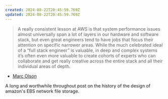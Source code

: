 ```yaml
---
created: 2024-08-22T20:45:59.769Z
updated: 2024-08-22T20:45:59.769Z
---
```

> A really consistent lesson at AWS is that system performance issues almost universally span a lot of layers in our hardware and software stack, but even great engineers tend to have jobs that focus their attention on specific narrower areas. While the much celebrated ideal of a “full stack engineer” is valuable, in deep and complex systems it’s often even more valuable to create cohorts of experts who can collaborate and get really creative across the entire stack and all their individual areas of depth.

- [Marc Olson](https://www.allthingsdistributed.com/2024/08/continuous-reinvention-a-brief-history-of-block-storage-at-aws.html)

A long and worthwhile throughout post on the history of the design of amazon's EBS network file storage.